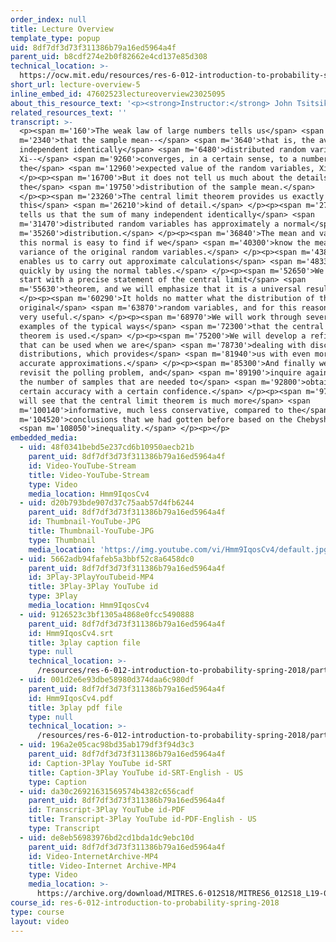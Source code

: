 ```yaml
---
order_index: null
title: Lecture Overview
template_type: popup
uid: 8df7df3d73f311386b79a16ed5964a4f
parent_uid: b8cdf274e2b0f82662e4cd137e85d308
technical_location: >-
  https://ocw.mit.edu/resources/res-6-012-introduction-to-probability-spring-2018/part-ii-inference-limit-theorems/lecture-overview-5
short_url: lecture-overview-5
inline_embed_id: 47602523lectureoverview23025095
about_this_resource_text: '<p><strong>Instructor:</strong> John Tsitsiklis</p>'
related_resources_text: ''
transcript: >-
  <p><span m='160'>The weak law of large numbers tells us</span> <span
  m='2340'>that the sample mean--</span> <span m='3640'>that is, the average of
  independent identically</span> <span m='6480'>distributed random variables,
  Xi--</span> <span m='9260'>converges, in a certain sense, to a number, namely
  the</span> <span m='12960'>expected value of the random variables, Xi.</span>
  </p><p><span m='16700'>But it does not tell us much about the details of
  the</span> <span m='19750'>distribution of the sample mean.</span>
  </p><p><span m='23260'>The central limit theorem provides us exactly with
  this</span> <span m='26210'>kind of detail.</span> </p><p><span m='27590'>It
  tells us that the sum of many independent identically</span> <span
  m='31470'>distributed random variables has approximately a normal</span> <span
  m='35260'>distribution.</span> </p><p><span m='36840'>The mean and variance of
  this normal is easy to find if we</span> <span m='40300'>know the mean and
  variance of the original random variables.</span> </p><p><span m='43820'>This
  enables us to carry out approximate calculations</span> <span m='48330'>rather
  quickly by using the normal tables.</span> </p><p><span m='52650'>We will
  start with a precise statement of the central limit</span> <span
  m='55630'>theorem, and we will emphasize that it is a universal result.</span>
  </p><p><span m='60290'>It holds no matter what the distribution of the
  original</span> <span m='63870'>random variables, and for this reason, it is
  very useful.</span> </p><p><span m='68970'>We will work through several
  examples of the typical ways</span> <span m='72300'>that the central limit
  theorem is used.</span> </p><p><span m='75200'>We will develop a refinement
  that can be used when we are</span> <span m='78730'>dealing with discrete
  distributions, which provides</span> <span m='81940'>us with even more
  accurate approximations.</span> </p><p><span m='85300'>And finally we will
  revisit the polling problem, and</span> <span m='89190'>inquire again about
  the number of samples that are needed to</span> <span m='92800'>obtain a
  certain accuracy with a certain confidence.</span> </p><p><span m='97160'>We
  will see that the central limit theorem is much more</span> <span
  m='100140'>informative, much less conservative, compared to the</span> <span
  m='104520'>conclusions that we had gotten before based on the Chebyshev</span>
  <span m='108050'>inequality.</span> </p><p></p>
embedded_media:
  - uid: 48f0341bebd5e237cd6b10950aecb21b
    parent_uid: 8df7df3d73f311386b79a16ed5964a4f
    id: Video-YouTube-Stream
    title: Video-YouTube-Stream
    type: Video
    media_location: Hmm9IqosCv4
  - uid: d20b793bde907d37c75aab57d4fb6244
    parent_uid: 8df7df3d73f311386b79a16ed5964a4f
    id: Thumbnail-YouTube-JPG
    title: Thumbnail-YouTube-JPG
    type: Thumbnail
    media_location: 'https://img.youtube.com/vi/Hmm9IqosCv4/default.jpg'
  - uid: 5662adb94fafeb5a3bbf52c8a6458dc0
    parent_uid: 8df7df3d73f311386b79a16ed5964a4f
    id: 3Play-3PlayYouTubeid-MP4
    title: 3Play-3Play YouTube id
    type: 3Play
    media_location: Hmm9IqosCv4
  - uid: 9126523c3bf1305a4868e0fcc5490888
    parent_uid: 8df7df3d73f311386b79a16ed5964a4f
    id: Hmm9IqosCv4.srt
    title: 3play caption file
    type: null
    technical_location: >-
      /resources/res-6-012-introduction-to-probability-spring-2018/part-ii-inference-limit-theorems/lecture-overview-5/Hmm9IqosCv4.srt
  - uid: 001d2e6e93dbe58980d374daa6c980df
    parent_uid: 8df7df3d73f311386b79a16ed5964a4f
    id: Hmm9IqosCv4.pdf
    title: 3play pdf file
    type: null
    technical_location: >-
      /resources/res-6-012-introduction-to-probability-spring-2018/part-ii-inference-limit-theorems/lecture-overview-5/Hmm9IqosCv4.pdf
  - uid: 196a2e05cac98bd35ab179df3f94d3c3
    parent_uid: 8df7df3d73f311386b79a16ed5964a4f
    id: Caption-3Play YouTube id-SRT
    title: Caption-3Play YouTube id-SRT-English - US
    type: Caption
  - uid: da30c26921631569574b4382c656cadf
    parent_uid: 8df7df3d73f311386b79a16ed5964a4f
    id: Transcript-3Play YouTube id-PDF
    title: Transcript-3Play YouTube id-PDF-English - US
    type: Transcript
  - uid: de8eb56983976bd2cd1bda1dc9ebc10d
    parent_uid: 8df7df3d73f311386b79a16ed5964a4f
    id: Video-InternetArchive-MP4
    title: Video-Internet Archive-MP4
    type: Video
    media_location: >-
      https://archive.org/download/MITRES.6-012S18/MITRES6_012S18_L19-01_300k.mp4
course_id: res-6-012-introduction-to-probability-spring-2018
type: course
layout: video
---
```


